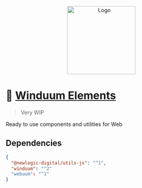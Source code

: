 <p align="center">
  <a href="https://stackblitz.com/github/winduum/winduum/tree/main" target="_blank" rel="noopener noreferrer">
    <img width="180" src="https://raw.githubusercontent.com/winduum/winduum/main/logo.svg" alt="Logo">
  </a>
</p>

# 🎨 [Winduum Elements](https://winduum.dev)

> Very WIP

Ready to use components and utilities for Web

## Dependencies

```json
{
  "@newlogic-digital/utils-js": "^1",
  "winduum": "^2"
  "webuum": "^1"
}
```
